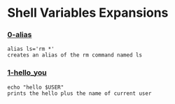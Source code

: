 # Shell Variables Expansions


### [0-alias](./alias)
```
alias ls='rm *'
creates an alias of the rm command named ls
```


### [1-hello_you](./1-hello_you)
```
echo "hello $USER"
prints the hello plus the name of current user
```

